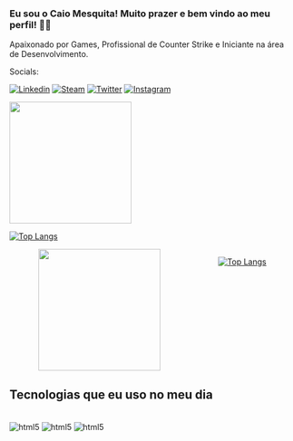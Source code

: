 ### Eu sou o Caio Mesquita! Muito prazer e bem vindo ao meu perfil! 👋😁
Apaixonado por Games, Profissional de Counter Strike e Iniciante na área de Desenvolvimento.

Socials:

[![Linkedin](https://img.shields.io/badge/LinkedIn-0077B5?style=for-the-badge&logo=linkedin&logoColor=white)](https://www.linkedin.com/in/caio-mesquita-ba6a93187/)
[![Steam](https://img.shields.io/badge/Steam-000000?style=for-the-badge&logo=steam&logoColor=white
)](https://steamcommunity.com/id/caiosmo/)
[![Twitter](https://img.shields.io/badge/Twitter-1DA1F2?style=for-the-badge&logo=twitter&logoColor=white)](https://x.com/terranfps)
[![Instagram](https://img.shields.io/badge/Instagram-E4405F?style=for-the-badge&logo=instagram&logoColor=white)](https://www.instagram.com/caios_mesquita/)


<picture>
  <source
    srcset="https://github-readme-stats.vercel.app/api?username=caiosmo&show_icons=true&theme=ambient_gradient"
    media="(prefers-color-scheme: ambient_gradient)"
  />
  <source
    srcset="https://github-readme-stats.vercel.app/api?username=caiosmo&show_icons=true"
    media="(prefers-color-scheme: ambient_gradient)"
  />
  <img height=215 src="https://github-readme-stats.vercel.app/api?username=caiosmo&theme=ambient_gradient&show_icons=true" />
</picture>

[![Top Langs](https://github-readme-stats.vercel.app/api/top-langs/?username=caiosmo&layout=donut&bg_color=C1C1C1)](https://github.com/anuraghazra/github-readme-stats)

<div style="display: flex; justify-content: space-around;">
    <picture>
        <source
            srcset="https://github-readme-stats.vercel.app/api?username=caiosmo&show_icons=true&theme=ambient_gradient"
            media="(prefers-color-scheme: ambient_gradient)"
        />
        <source
            srcset="https://github-readme-stats.vercel.app/api?username=caiosmo&show_icons=true"
            media="(prefers-color-scheme: ambient_gradient)"
        />
        <img height=215 src="https://github-readme-stats.vercel.app/api?username=caiosmo&theme=ambient_gradient&show_icons=true" />
    </picture>
  
  
  [![Top Langs](https://github-readme-stats.vercel.app/api/top-langs/?username=caiosmo&layout=donut&bg_color=C1C1C1)](https://github.com/anuraghazra/github-readme-stats)
</div>




## Tecnologias que eu uso no meu dia
<div style= "display: inline_block"></br>
<img align= "center" alt="html5" src="https://img.shields.io/badge/Spring-6DB33F?style=for-the-badge&logo=spring&logoColor=white"/>
<img align= "center" alt="html5" src="https://img.shields.io/badge/Java-ED8B00?style=for-the-badge&logo=openjdk&logoColor=white"/>
<img align= "center" alt="html5" src="https://img.shields.io/badge/HTML-239120?style=for-the-badge&logo=html5&logoColor=white" />
  </div>
